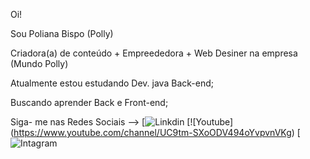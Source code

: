 Oi!

Sou Poliana Bispo (Polly)

Criadora(a) de conteúdo + Empreededora + Web Desiner  na empresa (Mundo Polly)

Atualmente estou estudando Dev. java Back-end;

Buscando aprender Back e Front-end;

Siga- me nas Redes Sociais
--> [![Linkdin](https://www.linkedin.com/in/polly-bispo-321020246/) [![Youtube] (https://www.youtube.com/channel/UC9tm-SXoODV494oYvpvnVKg) [![ Intagram](https://www.instagram.com/pollybispooficial/)
